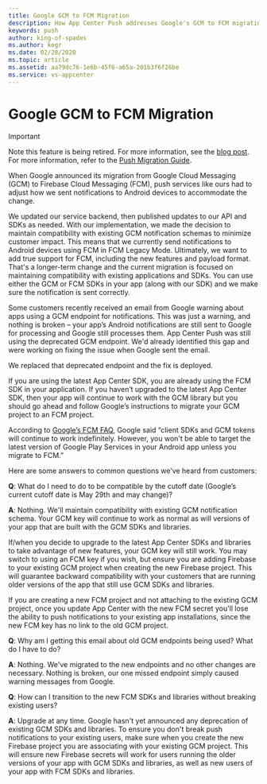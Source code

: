 ```yaml
---
title: Google GCM to FCM Migration
description: How App Center Push addresses Google's GCM to FCM migration
keywords: push
author: king-of-spades
ms.author: kegr
ms.date: 02/28/2020
ms.topic: article
ms.assetid: aa79dc76-1e6b-45f6-a65a-201b3f6f26be
ms.service: vs-appcenter
---
```


# Google GCM to FCM Migration

> [!IMPORTANT]
> Note this feature is being retired. For more information, see the [blog post](https://devblogs.microsoft.com/appcenter/app-center-mbaas-retirement/). For more information, refer to the [Push Migration Guide](~/migration/push/index.md).

When Google announced its migration from Google Cloud Messaging (GCM) to Firebase Cloud Messaging (FCM), push services like ours had to adjust how we sent notifications to Android devices to accommodate the change.

We updated our service backend, then published updates to our API and SDKs as needed. With our implementation, we made the decision to maintain compatibility with existing GCM notification schemas to minimize customer impact. This means that we currently send notifications to Android devices using FCM in FCM Legacy Mode. Ultimately, we want to add true support for FCM, including the new features and payload format. That's a longer-term change and the current migration is focused on maintaining compatibility with existing applications and SDKs. You can use either the GCM or FCM SDKs in your app (along with our SDK) and we make sure the notification is sent correctly.

Some customers recently received an email from Google warning about apps using a GCM endpoint for notifications. This was just a warning, and nothing is broken – your app’s Android notifications are still sent to Google for processing and Google still processes them. App Center Push was still using the deprecated GCM endpoint. We'd already identified this gap and were working on fixing the issue when Google sent the email.

We replaced that deprecated endpoint and the fix is deployed.

If you are using the latest App Center SDK, you are already using the FCM SDK in your application. If you haven’t upgraded to the latest App Center SDK, then your app will continue to work with the GCM library but you should go ahead and follow Google’s instructions to migrate your GCM project to an FCM project.

According to [Google’s FCM FAQ](https://developers.google.com/cloud-messaging/faq), Google said “client SDKs and GCM tokens will continue to work indefinitely. However, you won't be able to target the latest version of Google Play Services in your Android app unless you migrate to FCM.”

Here are some answers to common questions we’ve heard from customers:

**Q**: What do I need to do to be compatible by the cutoff date (Google’s current cutoff date is May 29th and may change)?

**A**: Nothing. We'll maintain compatibility with existing GCM notification schema. Your GCM key will continue to work as normal as will versions of your app that are built with the GCM SDKs and libraries.

If/when you decide to upgrade to the latest App Center SDKs and libraries to take advantage of new features, your GCM key will still work. You may switch to using an FCM key if you wish, but ensure you are adding Firebase to your existing GCM project when creating the new Firebase project. This will guarantee backward compatibility with your customers that are running older versions of the app that still use GCM SDKs and libraries.

If you are creating a new FCM project and not attaching to the existing GCM project, once you update App Center with the new FCM secret you'll lose the ability to push notifications to your existing app installations, since the new FCM key has no link to the old GCM project.

**Q**: Why am I getting this email about old GCM endpoints being used? What do I have to do?

**A**: Nothing. We've migrated to the new endpoints and no other changes are necessary. Nothing is broken, our one missed endpoint simply caused warning messages from Google.

**Q**: How can I transition to the new FCM SDKs and libraries without breaking existing users?

**A**: Upgrade at any time. Google hasn't yet announced any deprecation of existing GCM SDKs and libraries. To ensure you don't break push notifications to your existing users, make sure when you create the new Firebase project you are associating with your existing GCM project. This will ensure new Firebase secrets will work for users running the older versions of your app with GCM SDKs and libraries, as well as new users of your app with FCM SDKs and libraries.
